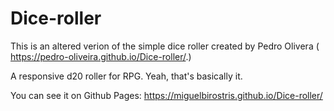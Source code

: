 # Dice-roller

 This is an altered verion of the simple dice roller created by Pedro Olivera ( https://pedro-oliveira.github.io/Dice-roller/.)

 A responsive d20 roller for RPG. Yeah, that's basically it.
 
 
 You can see it on Github Pages: https://miguelbirostris.github.io/Dice-roller/
